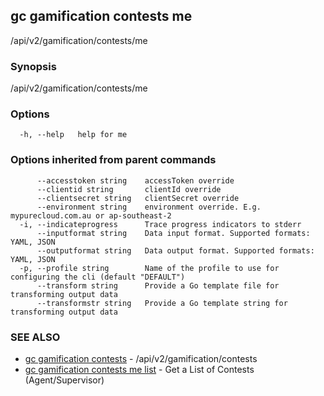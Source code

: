 ## gc gamification contests me

/api/v2/gamification/contests/me

### Synopsis

/api/v2/gamification/contests/me

### Options

```
  -h, --help   help for me
```

### Options inherited from parent commands

```
      --accesstoken string    accessToken override
      --clientid string       clientId override
      --clientsecret string   clientSecret override
      --environment string    environment override. E.g. mypurecloud.com.au or ap-southeast-2
  -i, --indicateprogress      Trace progress indicators to stderr
      --inputformat string    Data input format. Supported formats: YAML, JSON
      --outputformat string   Data output format. Supported formats: YAML, JSON
  -p, --profile string        Name of the profile to use for configuring the cli (default "DEFAULT")
      --transform string      Provide a Go template file for transforming output data
      --transformstr string   Provide a Go template string for transforming output data
```

### SEE ALSO

* [gc gamification contests](gc_gamification_contests.html)	 - /api/v2/gamification/contests
* [gc gamification contests me list](gc_gamification_contests_me_list.html)	 - Get a List of Contests (Agent/Supervisor)


